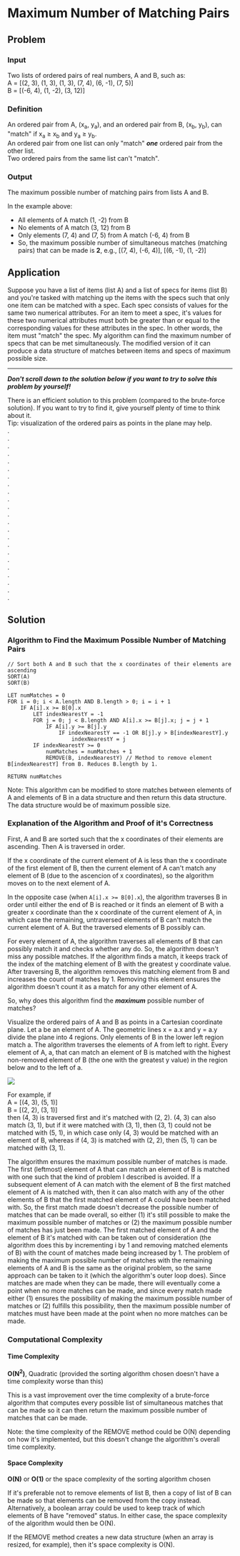 # Maximum Number of Matching Pairs

## Problem
### Input
Two lists of ordered pairs of real numbers, A and B, such as:<br/>
A = [(2, 3), (1, 3), (1, 3), (7, 4), (6, -1), (7, 5)]<br/>
B = [(-6, 4), (1, -2), (3, 12)]

### Definition
An ordered pair from A, (x<sub>a</sub>, y<sub>a</sub>), and an ordered pair from B, (x<sub>b</sub>, y<sub>b</sub>), can "match" if x<sub>a</sub> $\geq$ x<sub>b</sub> and y<sub>a</sub> $\geq$ y<sub>b</sub>.<br/>
An ordered pair from one list can only "match" ***one*** ordered pair from the other list.<br/>
Two ordered pairs from the same list can't "match".

### Output
The maximum possible number of matching pairs from lists A and B.

In the example above:
- All elements of A match (1, -2) from B
- No elements of A match (3, 12) from B
- Only elements (7, 4) and (7, 5) from A match (-6, 4) from B
- So, the maximum possible number of simultaneous matches (matching pairs) that can be made is **2**, e.g., [(7, 4), (-6, 4)], [(6, -1), (1, -2)]

## Application
Suppose you have a list of items (list A) and a list of specs for items (list B) and you're tasked with matching up the items with the specs such that only one item can be matched with a spec. Each spec consists of values for the same two numerical attributes. For an item to meet a spec, it's values for these two numerical attributes must both be greater than or equal to the corresponding values for these attributes in the spec. In other words, the item must "match" the spec. My algorithm can find the maximum number of specs that can be met simultaneously. The modified version of it can produce a data structure of matches between items and specs of maximum possible size.

***

***Don't scroll down to the solution below if you want to try to solve this problem by yourself!***

There is an efficient solution to this problem (compared to the brute-force solution). If you want to try to find it, give yourself plenty of time to think about it.<br/>
Tip: visualization of the ordered pairs as points in the plane may help. <br/>
.<br/>
.<br/>
.<br/>
.<br/>
.<br/>
.<br/>
.<br/>
.<br/>
.<br/>
.<br/>
.<br/>
.<br/>
.<br/>
.<br/>
.<br/>
.<br/>
.<br/>
.<br/>
.<br/>
.<br/>
.<br/>
.<br/>
.

## Solution

### Algorithm to Find the Maximum Possible Number of Matching Pairs
```
// Sort both A and B such that the x coordinates of their elements are ascending
SORT(A)
SORT(B)

LET numMatches = 0
FOR i = 0; i < A.length AND B.length > 0; i = i + 1
    IF A[i].x >= B[0].x
        LET indexNearestY = -1
        FOR j = 0; j < B.length AND A[i].x >= B[j].x; j = j + 1
            IF A[i].y >= B[j].y
                IF indexNearestY == -1 OR B[j].y > B[indexNearestY].y
                    indexNearestY = j
        IF indexNearestY >= 0
            numMatches = numMatches + 1
            REMOVE(B, indexNearestY) // Method to remove element B[indexNearestY] from B. Reduces B.length by 1.

RETURN numMatches
```

Note: This algorithm can be modified to store matches between elements of A and elements of B in a data structure and then return this data structure. The data structure would be of maximum possible size.

### Explanation of the Algorithm and Proof of it's Correctness
First, A and B are sorted such that the x coordinates of their elements are ascending. Then A is traversed in order.

If the x coordinate of the current element of A is less than the x coordinate of the first element of B, then the current element of A can't match any element of B (due to the ascencion of x coordinates), so the algorithm moves on to the next element of A.

In the opposite case (when ```A[i].x >= B[0].x```), the algorithm traverses B in order until either the end of B is reached or it finds an element of B with a greater x coordinate than the x coordinate of the current element of A, in which case the remaining, untraversed elements of B can't match the current element of A. But the traversed elements of B possibly can.

For every element of A, the algorithm traverses all elements of B that can possibly match it and checks whether any do. So, the algorithm doesn't miss any possible matches. If the algorithm finds a match, it keeps track of the index of the matching element of B with the greatest y coordinate value. After traversing B, the algorithm removes this matching element from B and increases the count of matches by 1. Removing this element ensures the algorithm doesn't count it as a match for any other element of A.

So, why does this algorithm find the ***maximum*** possible number of matches?

Visualize the ordered pairs of A and B as points in a Cartesian coordinate plane. Let a be an element of A. The geometric lines x = a.x and y = a.y divide the plane into 4 regions. Only elements of B in the lower left region match a. The algorithm traverses the elements of A from left to right. Every element of A, a, that can match an element of B is matched with the highest non-removed element of B (the one with the greatest y value) in the region below and to the left of a.

<img src="points.png">

For example, if<br/>
A = [(4, 3), (5, 1)]<br/>
B = [(2, 2), (3, 1)]<br/>
then (4, 3) is traversed first and it's matched with (2, 2). (4, 3) can also match (3, 1), but if it were matched with (3, 1), then (3, 1) could not be matched with (5, 1), in which case only (4, 3) would be matched with an element of B, whereas if (4, 3) is matched with (2, 2), then (5, 1) can be matched with (3, 1).

The algorithm ensures the maximum possible number of matches is made. The first (leftmost) element of A that can match an element of B is matched with one such that the kind of problem I described is avoided. If a subsequent element of A can match with the element of B the first matched element of A is matched with, then it can also match with any of the other elements of B that the first matched element of A could have been matched with. So, the first match made doesn't decrease the possible number of matches that can be made overall, so either (1) it's still possible to make the maximum possible number of matches or (2) the maximum possible number of matches has just been made. The first matched element of A and the element of B it's matched with can be taken out of consideration (the algorithm does this by incrementing i by 1 and removing matched elements of B) with the count of matches made being increased by 1. The problem of making the maximum possible number of matches with the remaining elements of A and B is the same as the original problem, so the same approach can be taken to it (which the algorithm's outer loop does). Since matches are made when they can be made, there will eventually come a point when no more matches can be made, and since every match made either (1) ensures the possibility of making the maximum possible number of matches or (2) fulfills this possibility, then the maximum possible number of matches must have been made at the point when no more matches can be made.

### Computational Complexity
#### Time Complexity
**O(N<sup>2</sup>)**, Quadratic (provided the sorting algorithm chosen doesn't have a time complexity worse than this)

This is a vast improvement over the time complexity of a brute-force algorithm that computes every possible list of simultaneous matches that can be made so it can then return the maximum possible number of matches that can be made.

Note: the time complexity of the REMOVE method could be O(N) depending on how it's implemented, but this doesn't change the algorithm's overall time complexity.

#### Space Complexity
**O(N)** or **O(1)** or the space complexity of the sorting algorithm chosen

If it's preferable not to remove elements of list B, then a copy of list of B can be made so that elements can be removed from the copy instead. Alternatively, a boolean array could be used to keep track of which elements of B have "removed" status. In either case, the space complexity of the algorithm would then be O(N).

If the REMOVE method creates a new data structure (when an array is resized, for example), then it's space complexity is O(N).
